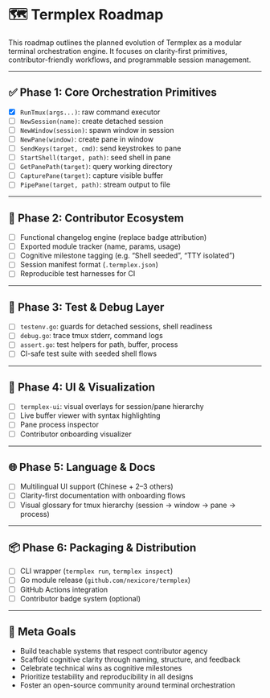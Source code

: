 # 🗺️ Termplex Roadmap

This roadmap outlines the planned evolution of Termplex as a modular terminal orchestration engine. It focuses on clarity-first primitives, contributor-friendly workflows, and programmable session management.

---

## ✅ Phase 1: Core Orchestration Primitives

- [x] `RunTmux(args...)`: raw command executor
- [ ] `NewSession(name)`: create detached session
- [ ] `NewWindow(session)`: spawn window in session
- [ ] `NewPane(window)`: create pane in window
- [ ] `SendKeys(target, cmd)`: send keystrokes to pane
- [ ] `StartShell(target, path)`: seed shell in pane
- [ ] `GetPanePath(target)`: query working directory
- [ ] `CapturePane(target)`: capture visible buffer
- [ ] `PipePane(target, path)`: stream output to file

---

## 🧠 Phase 2: Contributor Ecosystem

- [ ] Functional changelog engine (replace badge attribution)
- [ ] Exported module tracker (name, params, usage)
- [ ] Cognitive milestone tagging (e.g. “Shell seeded”, “TTY isolated”)
- [ ] Session manifest format (`.termplex.json`)
- [ ] Reproducible test harnesses for CI

---

## 🧪 Phase 3: Test & Debug Layer

- [ ] `testenv.go`: guards for detached sessions, shell readiness
- [ ] `debug.go`: trace tmux stderr, command logs
- [ ] `assert.go`: test helpers for path, buffer, process
- [ ] CI-safe test suite with seeded shell flows

---

## 🎨 Phase 4: UI & Visualization

- [ ] `termplex-ui`: visual overlays for session/pane hierarchy
- [ ] Live buffer viewer with syntax highlighting
- [ ] Pane process inspector
- [ ] Contributor onboarding visualizer

---

## 🌐 Phase 5: Language & Docs

- [ ] Multilingual UI support (Chinese + 2–3 others)
- [ ] Clarity-first documentation with onboarding flows
- [ ] Visual glossary for tmux hierarchy (session → window → pane → process)

---

## 📦 Phase 6: Packaging & Distribution

- [ ] CLI wrapper (`termplex run`, `termplex inspect`)
- [ ] Go module release (`github.com/nexicore/termplex`)
- [ ] GitHub Actions integration
- [ ] Contributor badge system (optional)

---

## 🧭 Meta Goals

- Build teachable systems that respect contributor agency
- Scaffold cognitive clarity through naming, structure, and feedback
- Celebrate technical wins as cognitive milestones
- Prioritize testability and reproducibility in all designs
- Foster an open-source community around terminal orchestration
